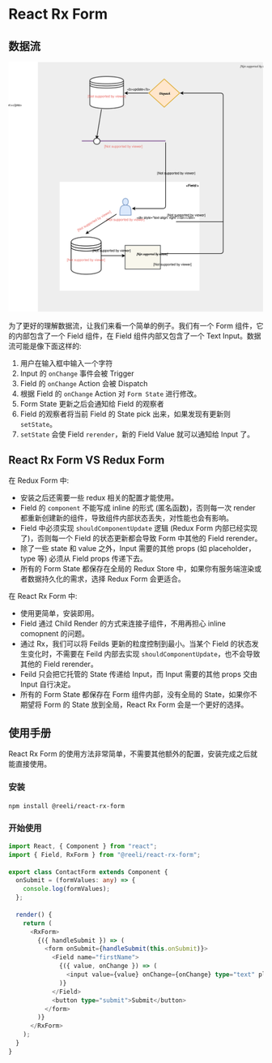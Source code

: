# React Rx Form

## 数据流

![rx-form-flow](./docs/rx-form-flow.svg)

为了更好的理解数据流，让我们来看一个简单的例子。我们有一个 Form 组件，它的内部包含了一个 Field 组件，在 Field 组件内部又包含了一个 Text Input。数据流可能是像下面这样的:

1. 用户在输入框中输入一个字符
2. Input 的 `onChange` 事件会被 Trigger
3. Field 的 `onChange` Action 会被 Dispatch
4. 根据 Field 的 `onChange` Action 对 `Form State` 进行修改。
5. Form State 更新之后会通知给 Field 的观察者
6. Field 的观察者将当前 Field 的 State pick 出来，如果发现有更新则 `setState`。
7. `setState` 会使 Field `rerender`，新的 Field Value 就可以通知给 Input 了。

## React Rx Form VS Redux Form

在 Redux Form 中:

- 安装之后还需要一些 redux 相关的配置才能使用。
- Field 的 `component` 不能写成 inline 的形式 (匿名函数)，否则每一次 render 都重新创建新的组件，导致组件内部状态丢失，对性能也会有影响。
- Field 中必须实现 `shouldComponentUpdate` 逻辑 (Redux Form 内部已经实现了)，否则每一个 Field 的状态更新都会导致 Form 中其他的 Field rerender。
- 除了一些 state 和 value 之外，Input 需要的其他 props (如 placeholder，type 等) 必须从 Field props 传递下去。
- 所有的 Form State 都保存在全局的 Redux Store 中，如果你有服务端渲染或者数据持久化的需求，选择 Redux Form 会更适合。

在 React Rx Form 中:

- 使用更简单，安装即用。
- Field 通过 Child Render 的方式来连接子组件，不用再担心 inline comopnent 的问题。
- 通过 Rx，我们可以将 Feilds 更新的粒度控制到最小。当某个 Field 的状态发生变化时，不需要在 Feild 内部去实现 `shouldComponentUpdate`，也不会导致其他的 Field rerender。
- Feild 只会把它托管的 State 传递给 Input，而 Input 需要的其他 props 交由 Input 自行决定。
- 所有的 Form State 都保存在 Form 组件内部，没有全局的 State，如果你不期望将 Form 的 State 放到全局，React Rx Form 会是一个更好的选择。

## 使用手册

React Rx Form 的使用方法非常简单，不需要其他额外的配置，安装完成之后就能直接使用。

### 安装

`npm install @reeli/react-rx-form`

### 开始使用

```ts
import React, { Component } from "react";
import { Field, RxForm } from "@reeli/react-rx-form";

export class ContactForm extends Component {
  onSubmit = (formValues: any) => {
    console.log(formValues);
  };

  render() {
    return (
      <RxForm>
        {({ handleSubmit }) => (
          <form onSubmit={handleSubmit(this.onSubmit)}>
            <Field name="firstName">
              {({ value, onChange }) => (
                <input value={value} onChange={onChange} type="text" placeholder="First Name" />
              )}
            </Field>
            <button type="submit">Submit</button>
          </form>
        )}
      </RxForm>
    );
  }
}
```
